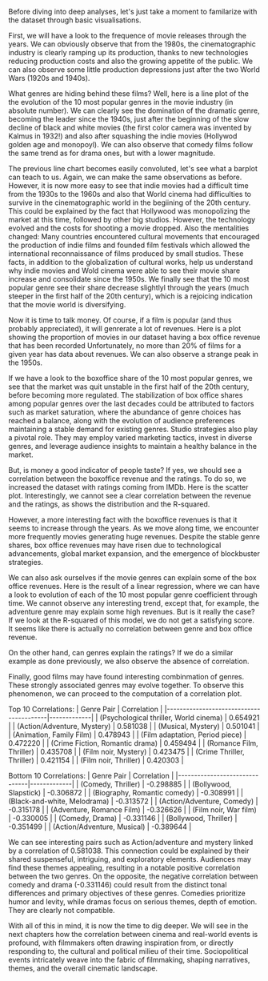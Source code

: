 Before diving into deep analyses, let's just take a moment to familarize with the dataset through basic visualisations.

First, we will have a look to the frequence of movie releases through the years. We can obviously observe that from the 1980s, the cinematographic industry is clearly ramping up its production, thanks to new technologies reducing production costs and also the growing appetite of the public. We can also observe some little production depressions just after the two World Wars (1920s and 1940s).

What genres are hiding behind these films? Well, here is a line plot of the the evolution of the 10 most popular genres in the movie industry (in absolute number). We can clearly see the domination of the dramatic genre, becoming the leader since the 1940s, just after the beginning of the slow decline of black and white movies (the first color camera was invented by Kalmus in 1932!) and also after squashing the indie movies (Hollywod golden age and monopoyl). We can also observe that comedy films follow the same trend as for drama ones, but with a lower magnitude.

The previous line chart becomes easily convoluted, let's see what a barplot can teach to us. Again, we can make the same observations as before. However, it is now more easy to see that indie movies had a difficult time from the 1930s to the 1960s and also that World cinema had difficulties to survive in the cinematographic world in the begiining of the 20th century. This could be explained by the fact that Hollywood was monopolizing the market at this time, followed by other big studios. However, the technology evolved and the costs for shooting a movie dropped. Also the mentalities changed: Many countries encountered cultural movements that encouraged the production of indie films and founded film festivals which allowed the international reconnaissance of films produced by small studios. These facts, in addition to the globalization of cultural works, help us understand why indie movies and Wold cinema were able to see their movie share increase and consolidate since the 1950s.
We finally see that the 10 most popular genre see their share decrease slightlyl through the years (much steeper in the first half of the 20th century), which is a rejoicing indication that the movie world is diversifying.

Now it is time to talk money. Of course, if a film is popular (and thus probably appreciated), it will genrerate a lot of revenues. Here is a plot showing the proportion of movies in our dataset having a box office revenue that has been recorded Unfortunately, no more than 20% of films for a given year has data about revenues. We can also observe a strange peak in the 1950s.

If we have a look to the boxoffice share of the 10 most popular genres, we see that the market was quit unstable in the first half of the 20th century, before becoming more regulated. The stabilization of box office shares among popular genres over the last decades could be attributed to factors such as market saturation, where the abundance of genre choices has reached a balance, along with the evolution of audience preferences maintaining a stable demand for existing genres. Studio strategies also play a pivotal role. They may employ varied marketing tactics, invest in diverse genres, and leverage audience insights to maintain a healthy balance in the market.

But, is money a good indicator of people taste? If yes, we should see a correlation between the boxoffice revenue and the ratings. To do so, we increased the dataset with ratings coming from IMDb. Here is the scatter plot. Interestingly, we cannot see a clear correlation between the revenue and the ratings, as shows the distribution and the R-squared.

However, a more interesting fact with the boxoffice revenues is that it seems to increase through the years. As we move along time, we encounter more frequently movies generating huge revenues. Despite the stable genre shares, box office revenues may have risen due to technological advancements, global market expansion, and the emergence of blockbuster strategies. 

We can also ask ourselves if the movie genres can explain some of the box office revenues. Here is the result of a linear regression, where we can have a look to evolution of each of the 10 most popular genre coefficient through time. We cannot observe any interesting trend, except that, for example, the adventure genre may explain some high revenues. But is it really the case? If we look at the R-squared of this model, we do not get a satisfying score. It seems like there is actually no correlation between genre and box office revenue.

On the other hand, can genres explain the ratings? If we do a similar example as done previously, we also observe the absence of correlation.

Finally, good films may have found interesting combinmation of genres. These strongly associated genres may evolve together. To observe this phenomenon, we can proceed to the computation of a correlation plot.

Top 10 Correlations:
| Genre Pair                              | Correlation |
|-----------------------------------------|-------------|
| (Psychological thriller, World cinema)  | 0.654921    |
| (Action/Adventure, Mystery)             | 0.581038    |
| (Musical, Mystery)                      | 0.501041    |
| (Animation, Family Film)                | 0.478943    |
| (Film adaptation, Period piece)         | 0.472220    |
| (Crime Fiction, Romantic drama)         | 0.459494    |
| (Romance Film, Thriller)                | 0.435708    |
| (Film noir, Mystery)                    | 0.423475    |
| (Crime Thriller, Thriller)              | 0.421154    |
| (Film noir, Thriller)                   | 0.420303    |

Bottom 10 Correlations:
| Genre Pair                    | Correlation |
|-------------------------------|-------------|
| (Comedy, Thriller)            | -0.298885   |
| (Bollywood, Slapstick)        | -0.306872   |
| (Biography, Romantic comedy)  | -0.308991   |
| (Black-and-white, Melodrama)  | -0.313572   |
| (Action/Adventure, Comedy)    | -0.315178   |
| (Adventure, Romance Film)     | -0.326626   |
| (Film noir, War film)         | -0.330005   |
| (Comedy, Drama)               | -0.331146   |
| (Bollywood, Thriller)         | -0.351499   |
| (Action/Adventure, Musical)   | -0.389644   |


We can see interesting pairs such as Action/adventure and mystery linked by a correlation of 0.581038. This connection could be explained by their shared suspenseful, intriguing, and exploratory elements. Audiences may find these themes appealing, resulting in a notable positive correlation between the two genres. On the opposite, the negative correlation between comedy and drama (-0.331146) could result from the distinct tonal differences and primary objectives of these genres. Comedies prioritize humor and levity, while dramas focus on serious themes, depth of emotion. They are clearly not compatible.

With all of this in mind, it is now the time to dig deeper. We will see in the next chapters how the correlation between cinema and real-world events is profound, with filmmakers often drawing inspiration from, or directly responding to, the cultural and political milieu of their time. Sociopolitical events intricately weave into the fabric of filmmaking, shaping narratives, themes, and the overall cinematic landscape.
